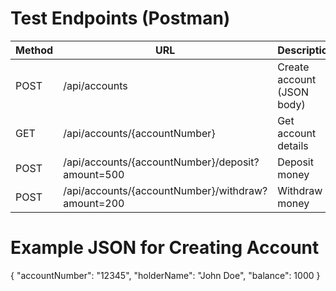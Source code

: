 # Test Endpoints (Postman)

|  Method  |   URL                                              | Description                 |
|----------|----------------------------------------------------|-----------------------------|
| POST     | /api/accounts                                      | Create account (JSON body)  |
| GET      | /api/accounts/{accountNumber}                      | Get account details         |
| POST     | /api/accounts/{accountNumber}/deposit?amount=500   | Deposit money               |
| POST     | /api/accounts/{accountNumber}/withdraw?amount=200  | Withdraw money              |

# Example JSON for Creating Account

{
  "accountNumber": "12345",
  "holderName": "John Doe",
  "balance": 1000
}
